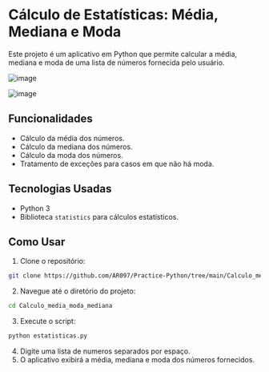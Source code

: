 # Cálculo de Estatísticas: Média, Mediana e Moda

Este projeto é um aplicativo em Python que permite calcular a média, mediana e moda de uma lista de números fornecida pelo usuário.

![image](https://github.com/user-attachments/assets/190c5764-453f-4fe0-a5e6-8016696d6fa4)

![image](https://github.com/user-attachments/assets/8d9006b7-4493-4942-a916-c178149f541f)


## Funcionalidades

- Cálculo da média dos números.
- Cálculo da mediana dos números.
- Cálculo da moda dos números.
- Tratamento de exceções para casos em que não há moda.

## Tecnologias Usadas

- Python 3
- Biblioteca `statistics` para cálculos estatísticos.

## Como Usar

1. Clone o repositório:

```bash
git clone https://github.com/AR097/Practice-Python/tree/main/Calculo_media_moda_mediana.git
```
2. Navegue até o diretório do projeto:

```bash
cd Calculo_media_moda_mediana
```
3. Execute o script:
```bash
python estatisticas.py
```
4. Digite uma lista de numeros separados por espaço.
5. O aplicativo exibirá a média, mediana e moda dos números fornecidos.
